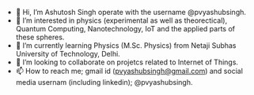 - 👋 Hi, I’m Ashutosh Singh operate with the username @pvyashubsingh.
- 👀 I’m interested in physics (experimental as well as theorectical), Quantum Computing, Nanotechnology, IoT and the applied parts of these spheres.
- 🌱 I’m currently learning Physics (M.Sc. Physics) from Netaji Subhas University of Technology, Delhi.
- 💞️ I’m looking to collaborate on projetcs related to Internet of Things.
- 📫 How to reach me; gmail id (pvyashubsingh@gmail.com) and social media usernam (including linkedin); @pvyashubsingh.

<!---
pvyashubsingh/pvyashubsingh is a ✨ special ✨ repository because its `README.md` (this file) appears on your GitHub profile.
You can click the Preview link to take a look at your changes.
--->
